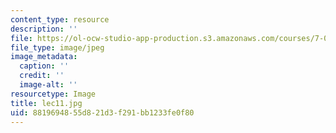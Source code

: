 ```yaml
---
content_type: resource
description: ''
file: https://ol-ocw-studio-app-production.s3.amazonaws.com/courses/7-012-introduction-to-biology-fall-2004/8819694855d821d3f291bb1233fe0f80_lec11.jpg
file_type: image/jpeg
image_metadata:
  caption: ''
  credit: ''
  image-alt: ''
resourcetype: Image
title: lec11.jpg
uid: 88196948-55d8-21d3-f291-bb1233fe0f80
---
```

